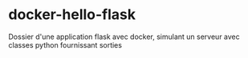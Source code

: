 # docker-hello-flask
 Dossier d'une application flask avec docker, simulant un serveur avec classes python fournissant sorties
